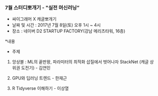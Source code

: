 ### 7월 스터디뽀개기 - "실전 머신러닝” 

* 싸이그래머 X 캐글뽀개기 
* 날짜 및 시간 : 2017년 7월 8일(토) 오후 1시 ~ 4시 
* 장소 : 네이버 D2 STARTUP FACTORY(강남 메리츠타워, 16층) 

 *내용
- 주제
1) 앙상블 : ML의 끝판왕, 파라미터의 최적화 삽질에서 벗어나자 StackNet (캐글 상위권 도전기) - 김연민 

2) GPU와 딥러닝 트렌드 - 한재근 

3) R Tidyverse 이해하기 - 이상열
